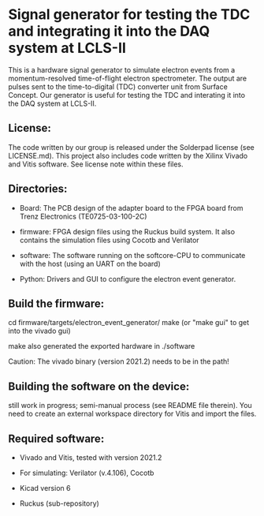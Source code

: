 Signal generator for testing the TDC and integrating it into the DAQ system at LCLS-II
======================================================================================

This is a hardware signal generator to simulate electron events from a momentum-resolved
time-of-flight electron spectrometer. The output are pulses sent to the time-to-digital (TDC) converter
unit from Surface Concept. Our generator is useful for testing the TDC and interating it into the
DAQ system at LCLS-II.

License:
--------
The code written by our group is released under the Solderpad license (see LICENSE.md).
This project also includes code written by the Xilinx Vivado and Vitis software. See license note within these files.

Directories:
------------
* Board: The PCB design of the adapter board to the FPGA board from Trenz Electronics (TE0725-03-100-2C)

* firmware: FPGA design files using the Ruckus build system. It also contains the simulation files using Cocotb and Verilator

* software: The software running on the softcore-CPU to communicate with the host (using an UART on the board)

* Python: Drivers and GUI to configure the electron event generator.


Build the firmware:
-------------------
cd firmware/targets/electron_event_generator/
make
(or "make gui" to get into the vivado gui)

make also generated the exported hardware in ./software

Caution: The vivado binary (version 2021.2) needs to be in the path!

Building the software on the device:
------------------------------------
still work in progress; semi-manual process (see README file therein).
You need to create an external workspace directory for Vitis and import the files.

Required software:
------------------
* Vivado and Vitis, tested with version 2021.2

* For simulating: Verilator (v.4.106), Cocotb

* Kicad version 6

* Ruckus (sub-repository)
